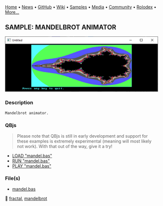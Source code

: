 [Home](https://qb64.com) • [News](../../news.md) • [GitHub](../../github.md) • [Wiki](../../wiki.md) • [Samples](../../samples.md) • [Media](../../media.md) • [Community](../../community.md) • [Rolodex](../../rolodex.md) • [More...](../../more.md)

## SAMPLE: MANDELBROT ANIMATOR

![screenshot.png](img/screenshot.png)

### Description

```text
Mandelbrot animator.
```

### QBjs

> Please note that QBjs is still in early development and support for these examples is extremely experimental (meaning will most likely not work). With that out of the way, give it a try!

* [LOAD "mandel.bas"](https://v6p9d9t4.ssl.hwcdn.net/html/5963335/index.html?src=https://qb64.com/samples/mandelbrot-animator/src/mandel.bas)
* [RUN "mandel.bas"](https://v6p9d9t4.ssl.hwcdn.net/html/5963335/index.html?mode=auto&src=https://qb64.com/samples/mandelbrot-animator/src/mandel.bas)
* [PLAY "mandel.bas"](https://v6p9d9t4.ssl.hwcdn.net/html/5963335/index.html?mode=play&src=https://qb64.com/samples/mandelbrot-animator/src/mandel.bas)

### File(s)

* [mandel.bas](src/mandel.bas)

🔗 [fractal](../fractal.md), [mandelbrot](../mandelbrot.md)
